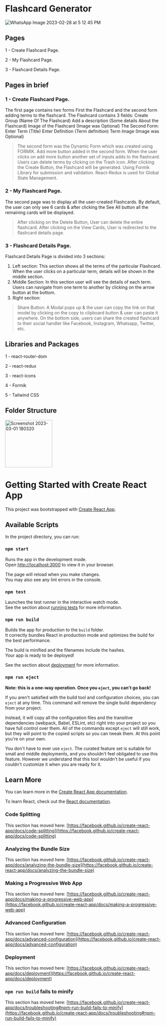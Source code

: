 # Flashcard Generator

![WhatsApp Image 2023-02-28 at 5 12 45 PM](https://user-images.githubusercontent.com/65113182/222141199-f404a7a5-0ea1-4577-802a-9861a9baa5ce.jpeg)


## Pages
1 - Create Flashcard Page.

2 - My Flashcard Page.

3 - Flashcard Details Page.

## Pages in brief
### 1 - Create Flashcard Page.

The first page contains two forms First the Flashcard and the second form adding
terms to the flashcard. The Flashcard contains 3 fields:
    Create Group (Name Of The Flashcard)
    Add a description (Some details About the Flashcard)
    Image of the Flashcard (Image was Optional)
The Second Form:
    Enter Term (Title)
    Enter Definition (Term definition)
    Term Image (Image was Optional)
> The second form was the Dynamic Form which was created using FORMIK. 
> Add more button added in the second form. When the user clicks on add more
button another set of inputs adds to the flashcard. 
> Users can delete terms by clicking on the Trash icon. 
> After clicking the Create Button, the Flashcard will be generated. 
> Using Formik Library for submission and validation. 
> React-Redux is used for Global State Management.

### 2 - My Flashcard Page.

The second page was to display all the user-created Flashcards. By default, the user can only see 6 cards & after clicking the See All button all the remaining cards will be displayed.
> After clicking on the Delete Button, User can delete the entire flashcard. 
> After clicking on the View Cards, User is redirected to the flashcard details page.

### 3 - Flashcard Details Page.

Flashcard Details Page is divided into 3 sections:
1) Left section: This section shows all the terms of the particular
Flashcard. When the user clicks on a particular term, details will be shown in the
middle section. 
2) Middle Section: In this section user will see the details of each term. Users can
navigate from one term to another by clicking on the arrow button at the bottom. 
3) Right section:
> Share Button: A Modal pops up & the user can copy the link on that model by
clicking on the copy to clipboard button & user can paste it anywhere. On the bottom
side, users can share the created flashcard to their social handler like Facebook, Instagram, Whatsapp, Twitter, etc.

## Libraries and Packages
1 - react-router-dom

2 - react-redux

3 - react-icons

4 - Formik

5 - Tailwind CSS

## Folder Structure

<img width="152" alt="Screenshot 2023-03-01 180320" src="https://user-images.githubusercontent.com/65113182/222140855-5e812960-d555-4b72-8465-2fab63aaad9c.png">



# Getting Started with Create React App

This project was bootstrapped with [Create React App](https://github.com/facebook/create-react-app).

## Available Scripts

In the project directory, you can run:

### `npm start`

Runs the app in the development mode.\
Open [http://localhost:3000](http://localhost:3000) to view it in your browser.

The page will reload when you make changes.\
You may also see any lint errors in the console.

### `npm test`

Launches the test runner in the interactive watch mode.\
See the section about [running tests](https://facebook.github.io/create-react-app/docs/running-tests) for more information.

### `npm run build`

Builds the app for production to the `build` folder.\
It correctly bundles React in production mode and optimizes the build for the best performance.

The build is minified and the filenames include the hashes.\
Your app is ready to be deployed!

See the section about [deployment](https://facebook.github.io/create-react-app/docs/deployment) for more information.

### `npm run eject`

**Note: this is a one-way operation. Once you `eject`, you can't go back!**

If you aren't satisfied with the build tool and configuration choices, you can `eject` at any time. This command will remove the single build dependency from your project.

Instead, it will copy all the configuration files and the transitive dependencies (webpack, Babel, ESLint, etc) right into your project so you have full control over them. All of the commands except `eject` will still work, but they will point to the copied scripts so you can tweak them. At this point you're on your own.

You don't have to ever use `eject`. The curated feature set is suitable for small and middle deployments, and you shouldn't feel obligated to use this feature. However we understand that this tool wouldn't be useful if you couldn't customize it when you are ready for it.

## Learn More

You can learn more in the [Create React App documentation](https://facebook.github.io/create-react-app/docs/getting-started).

To learn React, check out the [React documentation](https://reactjs.org/).

### Code Splitting

This section has moved here: [https://facebook.github.io/create-react-app/docs/code-splitting](https://facebook.github.io/create-react-app/docs/code-splitting)

### Analyzing the Bundle Size

This section has moved here: [https://facebook.github.io/create-react-app/docs/analyzing-the-bundle-size](https://facebook.github.io/create-react-app/docs/analyzing-the-bundle-size)

### Making a Progressive Web App

This section has moved here: [https://facebook.github.io/create-react-app/docs/making-a-progressive-web-app](https://facebook.github.io/create-react-app/docs/making-a-progressive-web-app)

### Advanced Configuration

This section has moved here: [https://facebook.github.io/create-react-app/docs/advanced-configuration](https://facebook.github.io/create-react-app/docs/advanced-configuration)

### Deployment

This section has moved here: [https://facebook.github.io/create-react-app/docs/deployment](https://facebook.github.io/create-react-app/docs/deployment)

### `npm run build` fails to minify

This section has moved here: [https://facebook.github.io/create-react-app/docs/troubleshooting#npm-run-build-fails-to-minify](https://facebook.github.io/create-react-app/docs/troubleshooting#npm-run-build-fails-to-minify)
